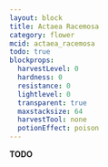 ```yaml
---
layout: block
title: Actaea Racemosa
category: flower
mcid: actaea_racemosa
todo: true
blockprops:
  harvestLevel: 0
  hardness: 0
  resistance: 0
  lightlevel: 0
  transparent: true
  maxstacksize: 64
  harvestTool: none
  potionEffect: poison
---
```



**TODO**

